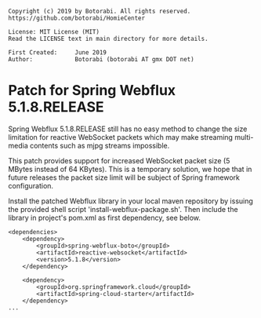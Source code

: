     Copyright (c) 2019 by Botorabi. All rights reserved.
    https://github.com/botorabi/HomieCenter

    License: MIT License (MIT)
    Read the LICENSE text in main directory for more details.

    First Created:     June 2019
    Author:            Botorabi (botorabi AT gmx DOT net)

# Patch for Spring Webflux 5.1.8.RELEASE

Spring Webflux 5.1.8.RELEASE still has no easy method to change the size limitation for reactive WebSocket packets which may make streaming multi-media contents such as mjpg streams impossible.

This patch provides support for increased WebSocket packet size (5 MBytes instead of 64 KBytes).
This is a temporary solution, we hope that in future releases the packet size limit will be subject of Spring framework configuration.

Install the patched Webflux library in your local maven repository by issuing the provided shell script 'install-webflux-package.sh'. Then include the library in project's pom.xml as first dependency, see below.

    <dependencies>
        <dependency>
            <groupId>spring-webflux-boto</groupId>
            <artifactId>reactive-websocket</artifactId>
    	    <version>5.1.8</version>
    	</dependency>

    	<dependency>
            <groupId>org.springframework.cloud</groupId>
            <artifactId>spring-cloud-starter</artifactId>
        </dependency>
	...


